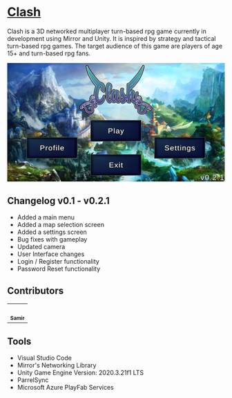 # <a href="https://clash-game.wixsite.com/">Clash</a>

Clash is a 3D networked multiplayer turn-based rpg game currently in development using Mirror and Unity. It is inspired by strategy and tactical turn-based rpg games. The target audience of this game are players of age 15+ and turn-based rpg fans.

![clash-main-menu](/Assets/Textures/MapPreview/MainMenuPreview.png)

## Changelog v0.1 - v0.2.1
- Added a main menu
- Added a map selection screen
- Added a settings screen
- Bug fixes with gameplay
- Updated camera
- User Interface changes
- Login / Register functionality
- Password Reset functionality

## Contributors
<table>
  <tr>
    <td align="center"><a href="https://github.com/Sam772"><img src="https://avatars.githubusercontent.com/u/78389553?v=4" width="100px;" alt=""/><br /><sub><b>Samir</b></sub></a><br /></td>
  </tr>
</table>

## Tools
- Visual Studio Code
- Mirror's Networking Library
- Unity Game Engine Version: 2020.3.21f1 LTS
- ParrelSync
- Microsoft Azure PlayFab Services
